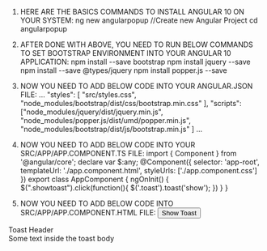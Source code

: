 1. HERE ARE THE BASICS COMMANDS TO INSTALL ANGULAR 10 ON YOUR SYSTEM:
ng new angularpopup //Create new Angular Project
cd angularpopup

2. AFTER DONE WITH ABOVE, YOU NEED TO RUN BELOW COMMANDS TO SET BOOTSTRAP ENVIRONMENT INTO YOUR ANGULAR 10 APPLICATION:
npm install --save bootstrap
npm install jquery --save
npm install --save @types/jquery
npm install popper.js --save

3. NOW YOU NEED TO ADD BELOW CODE INTO YOUR ANGULAR.JSON FILE:
...
"styles": [
              "src/styles.css",
              "node_modules/bootstrap/dist/css/bootstrap.min.css"
          ],
"scripts": ["node_modules/jquery/dist/jquery.min.js", 
              "node_modules/popper.js/dist/umd/popper.min.js", 
              "node_modules/bootstrap/dist/js/bootstrap.min.js"
           ]
...

4. NOW YOU NEED TO ADD BELOW CODE INTO YOUR SRC/APP/APP.COMPONENT.TS FILE:
import { Component } from '@angular/core';
declare var $:any;
@Component({
  selector: 'app-root',
  templateUrl: './app.component.html',
  styleUrls: ['./app.component.css']
})
export class AppComponent {
  ngOnInit() {
      $(".showtoast").click(function(){
    $('.toast').toast('show');
    })
  }
}

5. NOW YOU NEED TO ADD BELOW CODE INTO SRC/APP/APP.COMPONENT.HTML FILE:
<button class="btn btn-primary showtoast">Show Toast</button>
<div class="toast">
  <div class="toast-header">
    Toast Header
  </div>
  <div class="toast-body">
    Some text inside the toast body
  </div>
</div>
